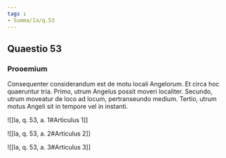 ```yaml
---
tags : 
- Summa/Ia/q.53
---
```


## Quaestio 53

### Prooemium

Consequenter considerandum est de motu locali Angelorum. Et circa hoc quaeruntur tria. Primo, utrum Angelus possit moveri localiter. Secundo, utrum moveatur de loco ad locum, pertranseundo medium. Tertio, utrum motus Angeli sit in tempore vel in instanti.

![[Ia, q. 53, a. 1#Articulus 1]]

![[Ia, q. 53, a. 2#Articulus 2]]

![[Ia, q. 53, a. 3#Articulus 3]]

